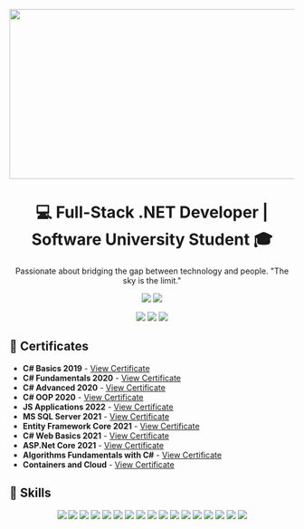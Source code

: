 <p align="center">
   <img width="600" height="300" src="https://media.giphy.com/media/NHvv0Bo3oGq1eTBDd1/giphy.gif">
</p>

<h1 align="center">💻 Full-Stack .NET Developer | Software University Student 🎓</h1>

<p align="center">Passionate about bridging the gap between technology and people. "The sky is the limit."</p>

<p align="center">
   <img src="https://img.shields.io/badge/Full_Stack-Developer-blue?style=for-the-badge">
   <img src="https://img.shields.io/badge/Learning-Never_Stops-blueviolet?style=for-the-badge">
</p>

<p align="center">
   <a href="https://www.facebook.com/tyzara92/"><img src="https://img.shields.io/badge/Facebook-1877F2?style=for-the-badge&logo=facebook&logoColor=white"></a>
   <a href="https://www.linkedin.com/in/milen-ivanov-648b04184/"><img src="https://img.shields.io/badge/LinkedIn-0077B5?style=for-the-badge&logo=linkedin&logoColor=white"></a>
   <a href="mailto:milensl92@gmail.com"><img src="https://img.shields.io/badge/Email-D14836?style=for-the-badge&logo=gmail&logoColor=white"></a>
</p>

## 📜 Certificates
- **C# Basics 2019** - [View Certificate](https://softuni.bg/certificates/details/74121/7b4ee2b9)
- **C# Fundamentals 2020** - [View Certificate](https://softuni.bg/certificates/details/97193/cf8c04fd)
- **C# Advanced 2020** - [View Certificate](https://softuni.bg/certificates/details/86634/f04ccd31)
- **C# OOP 2020** - [View Certificate](https://softuni.bg/certificates/details/105518/c62bc584)
- **JS Applications 2022** - [View Certificate](https://softuni.bg/certificates/details/130409/61925278)
- **MS SQL Server 2021** - [View Certificate](https://softuni.bg/certificates/details/97896/3e2b77a7)
- **Entity Framework Core 2021** - [View Certificate](https://softuni.bg/certificates/details/102571/dcabd6bf)
- **C# Web Basics 2021** - [View Certificate](https://softuni.bg/certificates/details/109373/6ce1570d)
- **ASP.Net Core 2021** - [View Certificate](https://softuni.bg/certificates/details/113358/6b490210)
- **Algorithms Fundamentals with C#** - [View Certificate](https://softuni.bg/certificates/details/176637/eb611034)
- **Containers and Cloud** - [View Certificate](https://softuni.bg/certificates/details/206995/121cf2c1)

## 🚀 Skills
<p align="center">
   <img src="https://img.shields.io/badge/C%23-239120?style=for-the-badge&logo=c-sharp&logoColor=white">
   <img src="https://img.shields.io/badge/.NET-512BD4?style=for-the-badge&logo=.net&logoColor=white">
   <img src="https://img.shields.io/badge/JavaScript-F7DF1E?style=for-the-badge&logo=javascript&logoColor=black">
   <img src="https://img.shields.io/badge/SQL-4479A1?style=for-the-badge&logo=postgresql&logoColor=white">
   <img src="https://img.shields.io/badge/Entity_Framework-512BD4?style=for-the-badge&logo=.net&logoColor=white">
   <img src="https://img.shields.io/badge/jQuery-0769AD?style=for-the-badge&logo=jquery&logoColor=white">
   <img src="https://img.shields.io/badge/Blazor-512BD4?style=for-the-badge&logo=blazor&logoColor=white">
   <img src="https://img.shields.io/badge/HTML-E34F26?style=for-the-badge&logo=html5&logoColor=white">
   <img src="https://img.shields.io/badge/CSS-1572B6?style=for-the-badge&logo=css3&logoColor=white">
   <img src="https://img.shields.io/badge/Azure-0078D4?style=for-the-badge&logo=microsoftazure&logoColor=white">
   <img src="https://img.shields.io/badge/Docker-2496ED?style=for-the-badge&logo=docker&logoColor=white">
   <img src="https://img.shields.io/badge/Cloud-FFCA28?style=for-the-badge&logo=googlecloud&logoColor=black">
   <img src="https://img.shields.io/badge/Terraform-7B42BC?style=for-the-badge&logo=terraform&logoColor=white">
   <img src="https://img.shields.io/badge/Prometheus-E6522C?style=for-the-badge&logo=prometheus&logoColor=white">
   <img src="https://img.shields.io/badge/Grafana-F46800?style=for-the-badge&logo=grafana&logoColor=white">
   <img src="https://img.shields.io/badge/AlertManager-000000?style=for-the-badge&logo=alertmanager&logoColor=white">
   <img src="https://img.shields.io/badge/ASP.NET_Boilerplate-512BD4?style=for-the-badge&logo=.net&logoColor=white">
</p>
